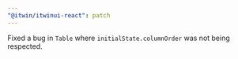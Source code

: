 ```yaml
---
"@itwin/itwinui-react": patch
---
```


Fixed a bug in `Table` where `initialState.columnOrder` was not being respected.
